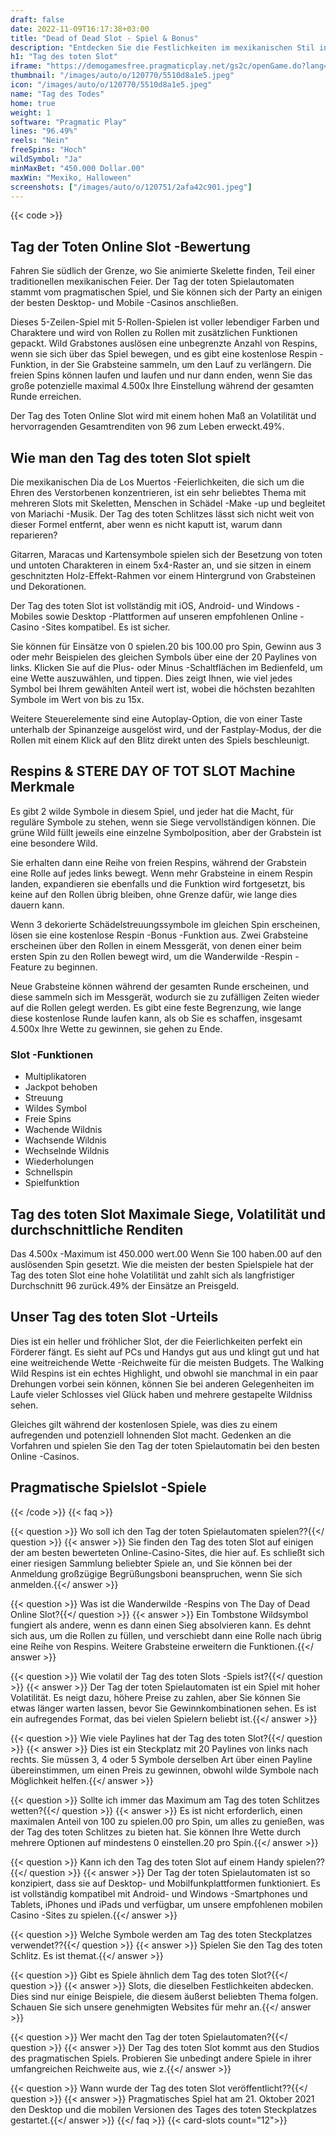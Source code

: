 ```yaml
---
draft: false
date: 2022-11-09T16:17:38+03:00
title: "Dead of Dead Slot - Spiel & Bonus"
description: "Entdecken Sie die Festlichkeiten im mexikanischen Stil in unserem Tag mit Toten Online-Slot-Bewertung. Wir enthüllen die Funktionen und wo sie sie mit dem besten Casino -Bonus spielen können."
h1: "Tag des toten Slot"
iframe: "https://demogamesfree.pragmaticplay.net/gs2c/openGame.do?lang=en&cur=USD&gameSymbol=vs20daydead"
thumbnail: "/images/auto/o/120770/5510d8a1e5.jpeg"
icon: "/images/auto/o/120770/5510d8a1e5.jpeg"
name: "Tag des Todes"
home: true
weight: 1
software: "Pragmatic Play"
lines: "96.49%"
reels: "Nein"
freeSpins: "Hoch"
wildSymbol: "Ja"
minMaxBet: "450.000 Dollar.00"
maxWin: "Mexiko, Halloween"
screenshots: ["/images/auto/o/120751/2afa42c901.jpeg"]
---
```


{{< code >}}<h2>Tag der Toten Online Slot -Bewertung</h2><p>Fahren Sie südlich der Grenze, wo Sie animierte Skelette finden, Teil einer traditionellen mexikanischen Feier. Der Tag der toten Spielautomaten stammt vom pragmatischen Spiel, und Sie können sich der Party an einigen der besten Desktop- und Mobile -Casinos anschließen.</p><p>Dieses 5-Zeilen-Spiel mit 5-Rollen-Spielen ist voller lebendiger Farben und Charaktere und wird von Rollen zu Rollen mit zusätzlichen Funktionen gepackt. Wild Grabstones auslösen eine unbegrenzte Anzahl von Respins, wenn sie sich über das Spiel bewegen, und es gibt eine kostenlose Respin -Funktion, in der Sie Grabsteine sammeln, um den Lauf zu verlängern. Die freien Spins können laufen und laufen und nur dann enden, wenn Sie das große potenzielle maximal 4.500x Ihre Einstellung während der gesamten Runde erreichen.</p><p>Der Tag des Toten Online Slot wird mit einem hohen Maß an Volatilität und hervorragenden Gesamtrenditen von 96 zum Leben erweckt.49%.</p><h2>Wie man den Tag des toten Slot spielt</h2><p>Die mexikanischen Dia de Los Muertos -Feierlichkeiten, die sich um die Ehren des Verstorbenen konzentrieren, ist ein sehr beliebtes Thema mit mehreren Slots mit Skeletten, Menschen in Schädel -Make -up und begleitet von Mariachi -Musik. Der Tag des toten Schlitzes lässt sich nicht weit von dieser Formel entfernt, aber wenn es nicht kaputt ist, warum dann reparieren?</p><p>Gitarren, Maracas und Kartensymbole spielen sich der Besetzung von toten und untoten Charakteren in einem 5x4-Raster an, und sie sitzen in einem geschnitzten Holz-Effekt-Rahmen vor einem Hintergrund von Grabsteinen und Dekorationen.</p><p>Der Tag des toten Slot ist vollständig mit iOS, Android- und Windows -Mobiles sowie Desktop -Plattformen auf unseren empfohlenen Online -Casino -Sites kompatibel. Es ist sicher.</p><p>Sie können für Einsätze von 0 spielen.20 bis 100.00 pro Spin, Gewinn aus 3 oder mehr Beispielen des gleichen Symbols über eine der 20 Paylines von links. Klicken Sie auf die Plus- oder Minus -Schaltflächen im Bedienfeld, um eine Wette auszuwählen, und tippen. Dies zeigt Ihnen, wie viel jedes Symbol bei Ihrem gewählten Anteil wert ist, wobei die höchsten bezahlten Symbole im Wert von bis zu 15x.</p><p>Weitere Steuerelemente sind eine Autoplay-Option, die von einer Taste unterhalb der Spinanzeige ausgelöst wird, und der Fastplay-Modus, der die Rollen mit einem Klick auf den Blitz direkt unten des Spiels beschleunigt.</p><h2>Respins & STERE DAY OF TOT SLOT Machine Merkmale</h2><p>Es gibt 2 wilde Symbole in diesem Spiel, und jeder hat die Macht, für reguläre Symbole zu stehen, wenn sie Siege vervollständigen können. Die grüne Wild füllt jeweils eine einzelne Symbolposition, aber der Grabstein ist eine besondere Wild.</p><p>Sie erhalten dann eine Reihe von freien Respins, während der Grabstein eine Rolle auf jedes links bewegt. Wenn mehr Grabsteine in einem Respin landen, expandieren sie ebenfalls und die Funktion wird fortgesetzt, bis keine auf den Rollen übrig bleiben, ohne Grenze dafür, wie lange dies dauern kann.</p><p>Wenn 3 dekorierte Schädelstreuungssymbole im gleichen Spin erscheinen, lösen sie eine kostenlose Respin -Bonus -Funktion aus. Zwei Grabsteine erscheinen über den Rollen in einem Messgerät, von denen einer beim ersten Spin zu den Rollen bewegt wird, um die Wanderwilde -Respin -Feature zu beginnen.</p><p>Neue Grabsteine können während der gesamten Runde erscheinen, und diese sammeln sich im Messgerät, wodurch sie zu zufälligen Zeiten wieder auf die Rollen gelegt werden.  Es gibt eine feste Begrenzung, wie lange diese kostenlose Runde laufen kann, als ob Sie es schaffen, insgesamt 4.500x Ihre Wette zu gewinnen, sie gehen zu Ende.</p><h3>
Slot -Funktionen</h3><ul>
<li></span>
Multiplikatoren</li>
<li></span>
Jackpot behoben</li>
<li></span>
Streuung</li>
<li></span>
Wildes Symbol</li>
<li></span>
Freie Spins</li>
<li></span>
Wachende Wildnis</li>
<li></span>
Wachsende Wildnis</li>
<li></span>
Wechselnde Wildnis</li>
<li></span>
Wiederholungen</li>
<li></span>
Schnellspin</li>
<li></span>
Spielfunktion</li></ul><h2>Tag des toten Slot Maximale Siege, Volatilität und durchschnittliche Renditen</h2><p>Das 4.500x -Maximum ist 450.000 wert.00 Wenn Sie 100 haben.00 auf den auslösenden Spin gesetzt. Wie die meisten der besten Spielspiele hat der Tag des toten Slot eine hohe Volatilität und zahlt sich als langfristiger Durchschnitt 96 zurück.49% der Einsätze an Preisgeld.</p><h2>Unser Tag des toten Slot -Urteils</h2><p>Dies ist ein heller und fröhlicher Slot, der die Feierlichkeiten perfekt ein Förderer fängt. Es sieht auf PCs und Handys gut aus und klingt gut und hat eine weitreichende Wette -Reichweite für die meisten Budgets. The Walking Wild Respins ist ein echtes Highlight, und obwohl sie manchmal in ein paar Drehungen vorbei sein können, können Sie bei anderen Gelegenheiten im Laufe vieler Schlosses viel Glück haben und mehrere gestapelte Wildniss sehen.</p><p>Gleiches gilt während der kostenlosen Spiele, was dies zu einem aufregenden und potenziell lohnenden Slot macht. Gedenken an die Vorfahren und spielen Sie den Tag der toten Spielautomatin bei den besten Online -Casinos.</p><h2>Pragmatische Spielslot -Spiele</h2>
{{< /code >}}
{{< faq >}}

{{< question >}} Wo soll ich den Tag der toten Spielautomaten spielen??{{</ question >}}
{{< answer >}} Sie finden den Tag des toten Slot auf einigen der am besten bewerteten Online-Casino-Sites, die hier auf. Es schließt sich einer riesigen Sammlung beliebter Spiele an, und Sie können bei der Anmeldung großzügige Begrüßungsboni beanspruchen, wenn Sie sich anmelden.{{</ answer >}}

{{< question >}} Was ist die Wanderwilde -Respins von The Day of Dead Online Slot?{{</ question >}}
{{< answer >}} Ein Tombstone Wildsymbol fungiert als andere, wenn es dann einen Sieg absolvieren kann. Es dehnt sich aus, um die Rollen zu füllen, und verschiebt dann eine Rolle nach übrig eine Reihe von Respins. Weitere Grabsteine erweitern die Funktionen.{{</ answer >}}

{{< question >}} Wie volatil der Tag des toten Slots -Spiels ist?{{</ question >}}
{{< answer >}} Der Tag der toten Spielautomaten ist ein Spiel mit hoher Volatilität. Es neigt dazu, höhere Preise zu zahlen, aber Sie können Sie etwas länger warten lassen, bevor Sie Gewinnkombinationen sehen. Es ist ein aufregendes Format, das bei vielen Spielern beliebt ist.{{</ answer >}}

{{< question >}} Wie viele Paylines hat der Tag des toten Slot?{{</ question >}}
{{< answer >}} Dies ist ein Steckplatz mit 20 Paylines von links nach rechts. Sie müssen 3, 4 oder 5 Symbole derselben Art über einen Payline übereinstimmen, um einen Preis zu gewinnen, obwohl wilde Symbole nach Möglichkeit helfen.{{</ answer >}}

{{< question >}} Sollte ich immer das Maximum am Tag des toten Schlitzes wetten?{{</ question >}}
{{< answer >}} Es ist nicht erforderlich, einen maximalen Anteil von 100 zu spielen.00 pro Spin, um alles zu genießen, was der Tag des toten Schlitzes zu bieten hat. Sie können Ihre Wette durch mehrere Optionen auf mindestens 0 einstellen.20 pro Spin.{{</ answer >}}

{{< question >}} Kann ich den Tag des toten Slot auf einem Handy spielen??{{</ question >}}
{{< answer >}} Der Tag der toten Spielautomaten ist so konzipiert, dass sie auf Desktop- und Mobilfunkplattformen funktioniert. Es ist vollständig kompatibel mit Android- und Windows -Smartphones und Tablets, iPhones und iPads und verfügbar, um unsere empfohlenen mobilen Casino -Sites zu spielen.{{</ answer >}}

{{< question >}} Welche Symbole werden am Tag des toten Steckplatzes verwendet??{{</ question >}}
{{< answer >}} Spielen Sie den Tag des toten Schlitz. Es ist themat.{{</ answer >}}

{{< question >}} Gibt es Spiele ähnlich dem Tag des toten Slot?{{</ question >}}
{{< answer >}} Slots, die dieselben Festlichkeiten abdecken. Dies sind nur einige Beispiele, die diesem äußerst beliebten Thema folgen. Schauen Sie sich unsere genehmigten Websites für mehr an.{{</ answer >}}

{{< question >}} Wer macht den Tag der toten Spielautomaten?{{</ question >}}
{{< answer >}} Der Tag des toten Slot kommt aus den Studios des pragmatischen Spiels. Probieren Sie unbedingt andere Spiele in ihrer umfangreichen Reichweite aus, wie z.{{</ answer >}}

{{< question >}} Wann wurde der Tag des toten Slot veröffentlicht??{{</ question >}}
{{< answer >}} Pragmatisches Spiel hat am 21. Oktober 2021 den Desktop und die mobilen Versionen des Tages des toten Steckplatzes gestartet.{{</ answer >}}
{{</ faq >}}
{{< card-slots count="12">}}